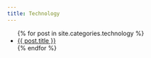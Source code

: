 ```yaml
---
title: Technology
---
```


<ul>
{% for post in site.categories.technology %}
    <li><a href="{{ post.url }}">{{ post.title }}</a></li>
{% endfor %}
</ul>
